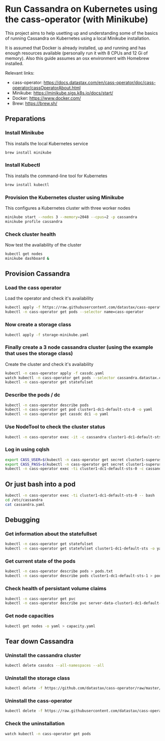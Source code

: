 # Run Cassandra on Kubernetes using the cass-operator (with Minikube)
This project aims to help usetting up and understanding some of the basics of running Cassandra on Kubernetes using a local Minikube installation.

It is assumed that Docker is already installed, up and running and has enough resources available (personally run it with 8 CPUs and 12 Gi of memory).
Also this guide assumes an osx environment with Homebrew installed.

Relevant links:
- cass-operator: https://docs.datastax.com/en/cass-operator/doc/cass-operator/cassOperatorAbout.html
- Minikube: https://minikube.sigs.k8s.io/docs/start/
- Docker: https://www.docker.com/
- Brew: https://brew.sh/

## Preparations

### Install Minikube
This installs the local Kubernetes service
```sh
brew install minikube
```

### Install Kubectl
This installs the command-line tool for Kubernetes
```sh
brew install kubectl
```

### Provision the Kubernetes cluster using Minikube
This configures a Kubernetes cluster with three worker nodes
```sh
minikube start --nodes 3 --memory=2048 --cpus=2 -p cassandra
minikube profile cassandra
```

### Check cluster health
Now test the availability of the cluster
```sh
kubectl get nodes
minikube dashboard &
``` 

## Provision Cassandra

### Load the cass operator
Load the operator and check it's availability
```sh
kubectl apply -f https://raw.githubusercontent.com/datastax/cass-operator/v1.5.0/docs/user/cass-operator-manifests-v1.16.yaml
kubectl -n cass-operator get pods --selector name=cass-operator
```

### Now create a storage class
```sh
kubectl apply -f storage-minikube.yaml
```

### Finally create a 3 node cassandra cluster (using the example that uses the storage class)
Create the cluster and check it's availability
```sh
kubectl -n cass-operator apply -f cassdc.yaml
watch kubectl -n cass-operator get pods --selector cassandra.datastax.com/cluster=cluster1
kubectl -n cass-operator get statefulset
```

### Describe the pods / dc
```sh
kubectl -n cass-operator describe pods
kubectl -n cass-operator get pod cluster1-dc1-default-sts-0 -o yaml
kubectl -n cass-operator get cassdc dc1 -o yaml
```

### Use NodeTool to check the cluster status
```sh
kubectl -n cass-operator exec -it -c cassandra cluster1-dc1-default-sts-0 -- nodetool status
```

### Log in using cqlsh
```sh
export CASS_USER=$(kubectl -n cass-operator get secret cluster1-superuser -o json | jq -r '.data.username' | base64 --decode)
export CASS_PASS=$(kubectl -n cass-operator get secret cluster1-superuser -o json | jq -r '.data.password' | base64 --decode)
kubectl -n cass-operator exec -ti cluster1-dc1-default-sts-0 -c cassandra -- sh -c "cqlsh -u '$CASS_USER' -p '$CASS_PASS'"
```

## Or just bash into a pod
```sh
kubectl -n cass-operator exec -ti cluster1-dc1-default-sts-0 -- bash
cd /etc/cassandra
cat cassandra.yaml
```

## Debugging

### Get information about the statefullset
```sh
kubectl -n cass-operator get statefulset
kubectl -n cass-operator get statefulset cluster1-dc1-default-sts -o yaml > statefullset.yaml
```

### Get current state of the pods
```sh
kubectl -n cass-operator describe pods > pods.txt
kubectl -n cass-operator describe pods cluster1-dc1-default-sts-1 > pod.txt
```

### Check health of persistant volume claims
```sh
kubectl -n cass-operator get pvc
kubectl -n cass-operator describe pvc server-data-cluster1-dc1-default-sts-0
```

### Get node capacities
```sh
kubectl get nodes -o yaml > capacity.yaml
```

## Tear down Cassandra

### Uninstall the cassandra cluster
```sh
kubectl delete cassdcs --all-namespaces --all
```

### Uninstall the storage class
```sh
kubectl delete -f https://github.com/datastax/cass-operator/raw/master/operator/k8s-flavors/minikube/storage.yaml
```

### Uninstall the cass-operator
```sh
kubectl delete -f https://raw.githubusercontent.com/datastax/cass-operator/v1.5.0/docs/user/cass-operator-manifests-v1.16.yaml
```

### Check the uninstallation
```sh
watch kubectl -n cass-operator get pods
```